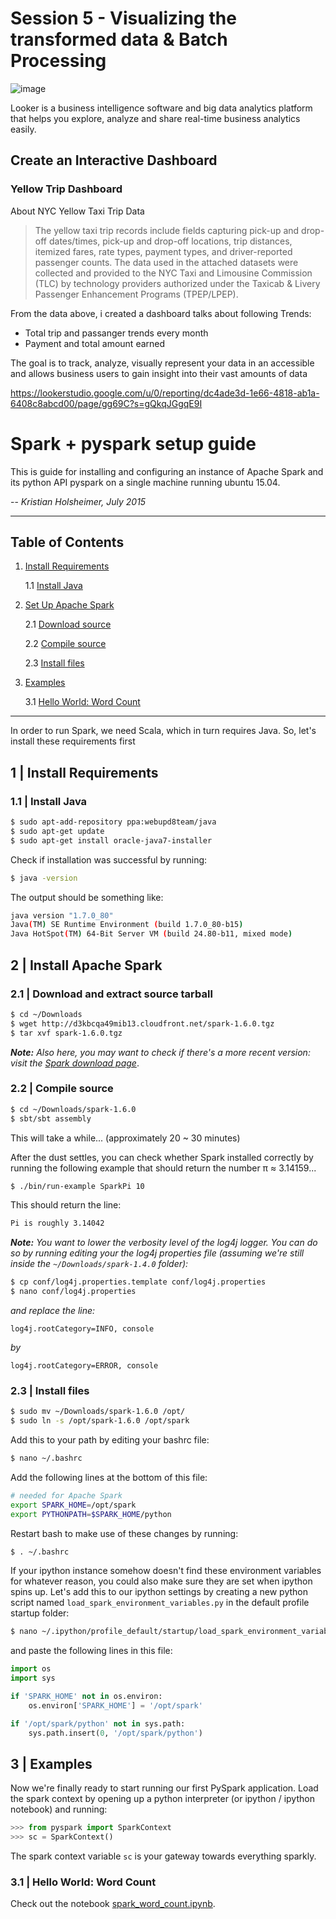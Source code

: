 # Session 5 - Visualizing the transformed data & Batch Processing

![image](https://user-images.githubusercontent.com/108534539/225223298-b2dd58cc-a516-41c2-bfdd-eab849740e0e.png)

Looker is a business intelligence software and big data analytics platform that helps you explore, analyze and share real-time business analytics easily.


## Create an Interactive Dashboard

### Yellow Trip Dashboard
About NYC Yellow Taxi Trip Data
> The yellow taxi trip records include fields capturing pick-up and drop-off dates/times, pick-up and drop-off locations, trip distances, itemized fares, rate types, payment types, and driver-reported passenger counts. The data used in the attached datasets were collected and provided to the NYC Taxi and Limousine Commission (TLC) by technology providers authorized under the Taxicab & Livery Passenger Enhancement Programs (TPEP/LPEP).

From the data above, i created a dashboard talks about following Trends:
+ Total trip and passanger trends every month
+ Payment and total amount earned 

The goal is to track, analyze, visually represent your data in an accessible and allows business users to gain insight into their vast amounts of data

https://lookerstudio.google.com/u/0/reporting/dc4ade3d-1e66-4818-ab1a-6408c8abcd00/page/gg69C?s=gQkqJGgqE9I


# Spark + pyspark setup guide

This is guide for installing and configuring an instance of Apache Spark and its python API pyspark on a single machine running ubuntu 15.04.

-- *Kristian Holsheimer, July 2015*

---

## Table of Contents
1. [Install Requirements](#requirements)

    1.1 [Install Java](#requirements-java)

2. [Set Up Apache Spark](#spark)

    2.1 [Download source](#spark-tarball)

    2.2 [Compile source](#spark-compile)

    2.3 [Install files](#spark-install)

3. [Examples](#examples)

    3.1 [Hello World: Word Count](#examples-helloworld)
  
---

In order to run Spark, we need Scala, which in turn requires Java. So, let's install these requirements first

<div id='requirements'/></div>

## 1 | Install Requirements

<div id='requirements-java'/></div>

### 1.1 | Install Java

```bash
$ sudo apt-add-repository ppa:webupd8team/java
$ sudo apt-get update
$ sudo apt-get install oracle-java7-installer
```

Check if installation was successful by running:

```bash
$ java -version
```

The output should be something like:

```bash
java version "1.7.0_80"
Java(TM) SE Runtime Environment (build 1.7.0_80-b15)
Java HotSpot(TM) 64-Bit Server VM (build 24.80-b11, mixed mode)
```


## 2 | Install Apache Spark

<div id='spark-tarball'/></div>

### 2.1 | Download and extract source tarball

```bash
$ cd ~/Downloads
$ wget http://d3kbcqa49mib13.cloudfront.net/spark-1.6.0.tgz
$ tar xvf spark-1.6.0.tgz
```
***Note:*** *Also here, you may want to check if there's a more recent version: visit the [Spark download page](http://spark.apache.org/downloads.html)*.

<div id='spark-compile'/></div>

### 2.2 | Compile source
```bash
$ cd ~/Downloads/spark-1.6.0
$ sbt/sbt assembly
```

This will take a while... (approximately 20 ~ 30 minutes)

After the dust settles, you can check whether Spark installed correctly by running the following example that should return the number π ≈ 3.14159...
```bash
$ ./bin/run-example SparkPi 10
```

This should return the line:
```bash
Pi is roughly 3.14042
```

***Note:*** *You want to lower the verbosity level of the log4j logger. You can do so by running editing your the log4j properties file (assuming we're still inside the `~/Downloads/spark-1.4.0` folder):*
```bash
$ cp conf/log4j.properties.template conf/log4j.properties
$ nano conf/log4j.properties
```

*and replace the line:*

    log4j.rootCategory=INFO, console

*by*

    log4j.rootCategory=ERROR, console

<div id='spark-install'/></div>

### 2.3 | Install files
```bash
$ sudo mv ~/Downloads/spark-1.6.0 /opt/
$ sudo ln -s /opt/spark-1.6.0 /opt/spark
```

Add this to your path by editing your bashrc file:
```bash
$ nano ~/.bashrc
```

Add the following lines at the bottom of this file:
```bash
# needed for Apache Spark
export SPARK_HOME=/opt/spark
export PYTHONPATH=$SPARK_HOME/python
```
Restart bash to make use of these changes by running:
```bash
$ . ~/.bashrc
```

If your ipython instance somehow doesn't find these environment variables for whatever reason, you could also make sure they are set when ipython spins up. Let's add this to our ipython settings by creating a new python script named `load_spark_environment_variables.py` in the default profile startup folder:
```bash
$ nano ~/.ipython/profile_default/startup/load_spark_environment_variables.py
```
and paste the following lines in this file:
```python
import os
import sys

if 'SPARK_HOME' not in os.environ:
    os.environ['SPARK_HOME'] = '/opt/spark'

if '/opt/spark/python' not in sys.path:
    sys.path.insert(0, '/opt/spark/python')
```

<div id='examples'/></div>

## 3 | Examples

Now we're finally ready to start running our first PySpark application. Load the spark context by opening up a python interpreter (or ipython / ipython notebook) and running:

```python
>>> from pyspark import SparkContext
>>> sc = SparkContext()
```

The spark context variable `sc` is your gateway towards everything sparkly.


<div id='examples-helloworld'/></div>

### 3.1 | Hello World: Word Count

Check out the notebook [spark_word_count.ipynb](spark_word_count.ipynb).

